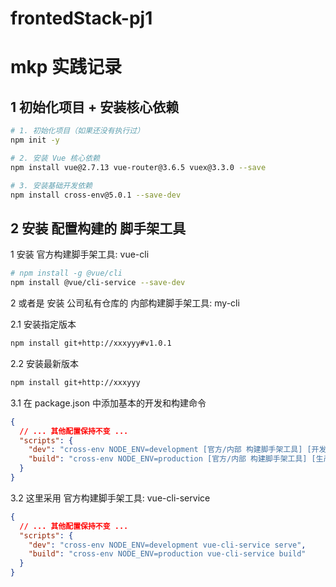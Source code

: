 # frontedStack-pj1

# mkp 实践记录

## 1 初始化项目 + 安装核心依赖

```bash
# 1. 初始化项目（如果还没有执行过）
npm init -y

# 2. 安装 Vue 核心依赖
npm install vue@2.7.13 vue-router@3.6.5 vuex@3.3.0 --save

# 3. 安装基础开发依赖
npm install cross-env@5.0.1 --save-dev
```


## 2 安装 配置构建的 脚手架工具

1 安装 官方构建脚手架工具: vue-cli

```bash
# npm install -g @vue/cli
npm install @vue/cli-service --save-dev  
```

2 或者是 安装 公司私有仓库的 内部构建脚手架工具: my-cli

2.1 安装指定版本

```bash
npm install git+http://xxxyyy#v1.0.1
```

2.2 安装最新版本

```bash
npm install git+http://xxxyyy
```


3.1 在 package.json 中添加基本的开发和构建命令

```json
{
  // ... 其他配置保持不变 ...
  "scripts": {
    "dev": "cross-env NODE_ENV=development [官方/内部 构建脚手架工具] [开发环境构建命令]",
    "build": "cross-env NODE_ENV=production [官方/内部 构建脚手架工具] [生产环境构建命令]"
  }
}
```

3.2 这里采用 官方构建脚手架工具: vue-cli-service

```json
{
  // ... 其他配置保持不变 ...
  "scripts": {
    "dev": "cross-env NODE_ENV=development vue-cli-service serve",
    "build": "cross-env NODE_ENV=production vue-cli-service build"
  }
}
```

